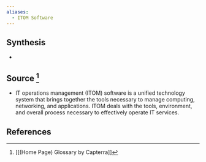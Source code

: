```yaml
---
aliases:
  - ITOM Software
---
```

## Synthesis
- 
## Source [^1]
- IT operations management (ITOM) software is a unified technology system that brings together the tools necessary to manage computing, networking, and applications. ITOM deals with the tools, environment, and overall process necessary to effectively operate IT services.
## References

[^1]: [[(Home Page) Glossary by Capterra]]